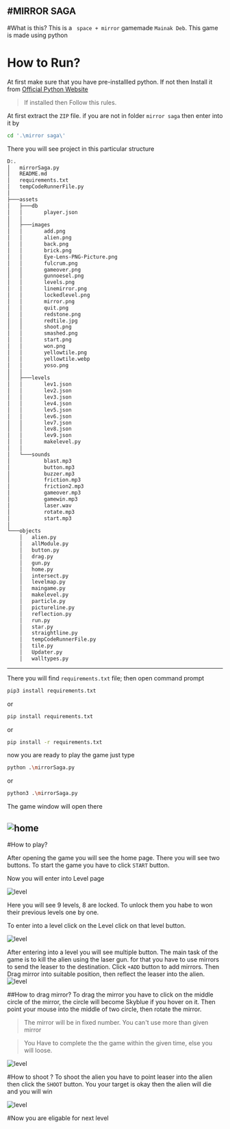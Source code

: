 #**MIRROR SAGA**
-------------------------------
#What is this?
This is a ` space + mirror` gamemade `Mainak Deb`.
This game is made using python


# How to Run?
At first make sure that you have pre-installled python.
If not then Install it from [Official Python Website](https://www.python.org/downloads/)

>If installed then Follow this rules.

At first extract the `ZIP` file.
if you are not in folder  `mirror saga` then enter into it by 
```Bash
cd '.\mirror saga\'
```

There you will see project in this particular structure
```Bash
D:.
│   mirrorSaga.py
│   README.md
│   requirements.txt
│   tempCodeRunnerFile.py
│
├───assets
│   ├───db
│   │       player.json
│   │
│   ├───images
│   │       add.png
│   │       alien.png
│   │       back.png
│   │       brick.png
│   │       Eye-Lens-PNG-Picture.png
│   │       fulcrum.png
│   │       gameover.png
│   │       gunnoesel.png
│   │       levels.png
│   │       linemirror.png
│   │       lockedlevel.png
│   │       mirror.png
│   │       quit.png
│   │       redstone.png
│   │       redtile.jpg
│   │       shoot.png
│   │       smashed.png
│   │       start.png
│   │       won.png
│   │       yellowtile.png
│   │       yellowtile.webp
│   │       yoso.png
│   │
│   ├───levels
│   │       lev1.json
│   │       lev2.json
│   │       lev3.json
│   │       lev4.json
│   │       lev5.json
│   │       lev6.json
│   │       lev7.json
│   │       lev8.json
│   │       lev9.json
│   │       makelevel.py
│   │
│   └───sounds
│           blast.mp3
│           button.mp3
│           buzzer.mp3
│           friction.mp3
│           friction2.mp3
│           gameover.mp3
│           gamewin.mp3
│           laser.wav
│           rotate.mp3
│           start.mp3
│
└───objects
    │   alien.py
    │   allModule.py
    │   button.py
    │   drag.py
    │   gun.py
    │   home.py
    │   intersect.py
    │   levelmap.py
    │   maingame.py
    │   makelevel.py
    │   particle.py
    │   pictureline.py
    │   reflection.py
    │   run.py
    │   star.py
    │   straightline.py
    │   tempCodeRunnerFile.py
    │   tile.py
    │   Updater.py
    │   walltypes.py
```
--------------------------------------------
There you will find `requirements.txt` file;
then open command prompt
```Bash
pip3 install requirements.txt
```

or
```Bash
pip install requirements.txt
```
or
```Bash
pip install -r requirements.txt
```
now you are ready to play the game
just type 
```Bash
python .\mirrorSaga.py
```
or
```Bash
python3 .\mirrorSaga.py
```
The game window will open there

![home](assets\screenshots\home.png)
-------------------------------------------------
#How to play?

After opening the game you will see the home page.
There you will see two buttons. To start the game you have to click `START` button.


Now you will enter into Level page

![level](assets\screenshots\levelmap.png)

Here you will see 9 levels, 8 are locked. To unlock them you habe to won their previous levels one by one.

To enter into a level click on the Level click on that level button.

![level](assets\screenshots\level1.png)

After entering into a level you will see multiple button.
The main task of the game is to kill the alien using the laser gun. for that you have to use mirrors to send the leaser to the destination.
Click `+ADD` button to add mirrors.
Then Drag mirror into suitable position, then reflect the leaser into the alien.
![level](assets\screenshots\level1win.png)



##How to drag mirror?
To drag the mirror you have to click on the middle circle of the mirror, the circle will become Skyblue if you hover on it. Then point your mouse into the middle of two circle, then rotate the mirror.

>The mirror will be in fixed number. You can't use more than given mirror

> You Have to complete the the game within the given time, else you will loose.

![level](assets\screenshots\mirror.png)


#How to shoot ?
To shoot the alien you have to point leaser into the alien then click the `SHOOT`   button. You your target is okay then the alien will die and you will win

![level](assets\screenshots\aliendied.png)

#Now you are eligable for next level

